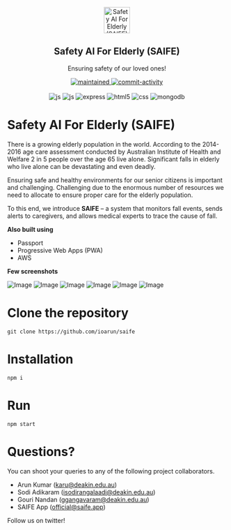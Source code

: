 <p align="center">
 <img width="60px" src="public/assets/saife-logo.png" align="center" alt="Safety AI For Elderly (SAIFE)" />
 <h2 align="center">Safety AI For Elderly (SAIFE)</h2>
 <p align="center">Ensuring safety of our loved ones!</p>
</p>
  <p align="center">
  <a href="https://github.com/ioarun/ioarun/commits/master">
    <img alt="maintained" src="https://img.shields.io/badge/maintained-yes-green.svg">
</a>
<a href="http://badges.mit-license.org">
    <img alt="commit-activity" src="http://img.shields.io/:license-mit-blue.svg?style=flat-square">
</a> 
<br>
<br>

<img alt="js" src="https://img.shields.io/badge/javascript-%23323330.svg?style=for-the-badge&logo=javascript&logoColor=%23F7DF1E"/>
<img alt="js" src="https://img.shields.io/badge/node.js-6DA55F?style=for-the-badge&logo=node.js&logoColor=white"/>
<img alt="express" src="https://img.shields.io/badge/express.js-%23404d59.svg?style=for-the-badge&logo=express&logoColor=%2361DAFB"/>
<img alt="html5" src="https://img.shields.io/badge/html5-%23E34F26.svg?style=for-the-badge&logo=html5&logoColor=white"/>
<img alt="css" src="https://img.shields.io/badge/css3-%231572B6.svg?style=for-the-badge&logo=css3&logoColor=white"/>
<img alt="mongodb" src="https://img.shields.io/badge/MongoDB-%234ea94b.svg?style=for-the-badge&logo=mongodb&logoColor=white"/>
</p>

#  Safety AI For Elderly (SAIFE)

There is a growing elderly population in the world. According to the 2014-2016 age care assessment conducted by Australian Institute of Health and Welfare 2 in 5 people over the age 65 live alone. Significant falls in elderly who live alone can be devastating and even deadly.

Ensuring safe and healthy environments for our senior citizens is important and challenging. Challenging due to the enormous number of resources we need to allocate to ensure proper care for the elderly population.

To this end, we introduce 
**SAIFE** – a system that monitors fall events, sends alerts to caregivers, and allows medical experts to trace the cause of fall.


**Also built using**

* Passport
* Progressive Web Apps (PWA)
* AWS

**Few screenshots**

![Image](public/assets/screenshots/1.png)
![Image](public/assets/screenshots/2.png)
![Image](public/assets/screenshots/3.png)
![Image](public/assets/screenshots/4.png)
![Image](public/assets/screenshots/5.png)
![Image](public/assets/screenshots/6.png)

# Clone the repository

```
git clone https://github.com/ioarun/saife
```

# Installation

```
npm i
```
# Run

```
npm start
```

# Questions?

You can shoot your queries to any of the following project collaborators.

* Arun Kumar (karu@deakin.edu.au)
* Sodi Adikaram (isodirangalaadi@deakin.edu.au)
* Gouri Nandan (ggangavaram@deakin.edu.au)
* SAIFE App (official@saife.app)

Follow us on twitter! 
